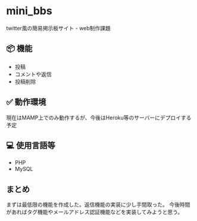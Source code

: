 # mini_bbs
twitter風の簡易掲示板サイト - web制作課題

## 📦 機能
+ 投稿
+ コメントや返信
+ 投稿削除

## ✅ 動作環境
現在はMAMP上でのみ動作するが、今後はHeroku等のサーバーにデプロイする予定

## 💻 使用言語等
+ PHP
+ MySQL

## まとめ
まずは最低限の機能を作成した。返信機能の実装に少し手間取った。
今後時間があればタグ機能やメールアドレス認証機能などを実装してみようと思う。
